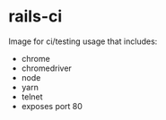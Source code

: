 # rails-ci

Image for ci/testing usage that includes:

- chrome
- chromedriver
- node
- yarn
- telnet
- exposes port 80